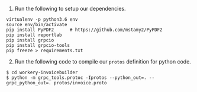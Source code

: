 1. Run the following to setup our dependencies.

  ```
  virtualenv -p python3.6 env
  source env/bin/activate
  pip install PyPDF2      # https://github.com/mstamy2/PyPDF2
  pip install reportlab
  pip install grpcio
  pip install grpcio-tools
  pip freeze > requirements.txt
  ```


2. Run the following code to compile our `protos` definition for python code.

  ```
  $ cd workery-invoicebuilder
  $ python -m grpc_tools.protoc -Iprotos --python_out=. --grpc_python_out=. protos/invoice.proto
  ```
